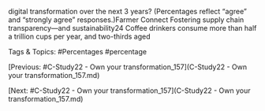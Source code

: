 digital transformation over the next 3 years? (Percentages reflect “agree” and “strongly agree” responses.)Farmer Connect
Fostering supply chain 
transparency—and 
sustainability24
Coffee drinkers consume more than half a trillion cups per year, and two-thirds aged 

   Tags & Topics:
   #Percentages
   #percentage

[Previous: #C-Study22 - Own your transformation_157](C-Study22 - Own your transformation_157.md)

[Next: #C-Study22 - Own your transformation_157](C-Study22 - Own your transformation_157.md)